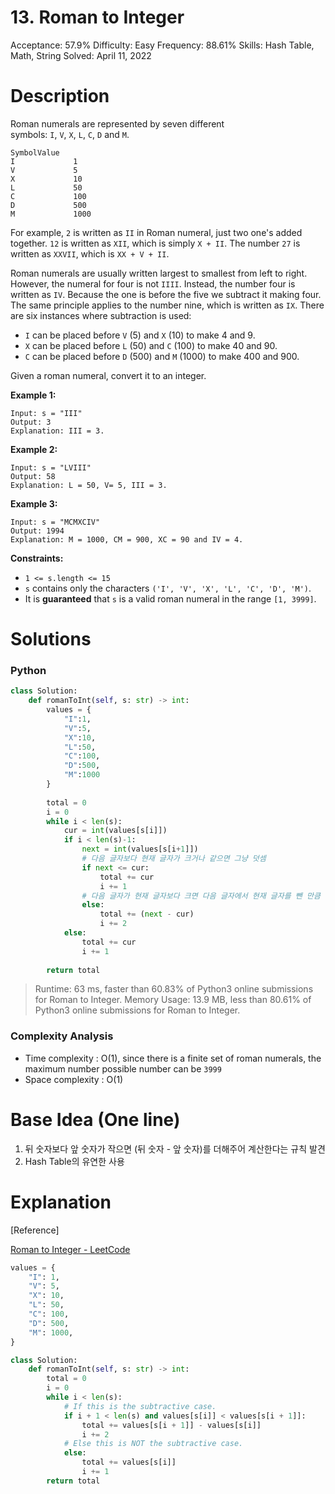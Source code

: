 # 13. Roman to Integer

Acceptance: 57.9%
Difficulty: Easy
Frequency: 88.61%
Skills: Hash Table, Math, String
Solved: April 11, 2022

# Description

Roman numerals are represented by seven different symbols: `I`, `V`, `X`, `L`, `C`, `D` and `M`.

```
SymbolValue
I             1
V             5
X             10
L             50
C             100
D             500
M             1000
```

For example, `2` is written as `II` in Roman numeral, just two one's added together. `12` is written as `XII`, which is simply `X + II`. The number `27` is written as `XXVII`, which is `XX + V + II`.

Roman numerals are usually written largest to smallest from left to right. However, the numeral for four is not `IIII`. Instead, the number four is written as `IV`. Because the one is before the five we subtract it making four. The same principle applies to the number nine, which is written as `IX`. There are six instances where subtraction is used:

- `I` can be placed before `V` (5) and `X` (10) to make 4 and 9.
- `X` can be placed before `L` (50) and `C` (100) to make 40 and 90.
- `C` can be placed before `D` (500) and `M` (1000) to make 400 and 900.

Given a roman numeral, convert it to an integer.

**Example 1:**

```
Input: s = "III"
Output: 3
Explanation: III = 3.

```

**Example 2:**

```
Input: s = "LVIII"
Output: 58
Explanation: L = 50, V= 5, III = 3.

```

**Example 3:**

```
Input: s = "MCMXCIV"
Output: 1994
Explanation: M = 1000, CM = 900, XC = 90 and IV = 4.

```

**Constraints:**

- `1 <= s.length <= 15`
- `s` contains only the characters `('I', 'V', 'X', 'L', 'C', 'D', 'M')`.
- It is **guaranteed** that `s` is a valid roman numeral in the range `[1, 3999]`.

# Solutions

### Python

```python
class Solution:
    def romanToInt(self, s: str) -> int:
        values = {
            "I":1,
            "V":5,
            "X":10,
            "L":50,
            "C":100,
            "D":500,
            "M":1000
        }
        
        total = 0
        i = 0
        while i < len(s):
            cur = int(values[s[i]])
            if i < len(s)-1:
                next = int(values[s[i+1]])
                # 다음 글자보다 현재 글자가 크거나 같으면 그냥 덧셈
                if next <= cur:
                    total += cur
                    i += 1
                # 다음 글자가 현재 글자보다 크면 다음 글자에서 현재 글자를 뺀 만큼 더함
                else:
                    total += (next - cur)
                    i += 2
            else:
                total += cur
                i += 1
       
        return total
```

> Runtime: 63 ms, faster than 60.83% of Python3 online submissions for Roman to Integer.
Memory Usage: 13.9 MB, less than 80.61% of Python3 online submissions for Roman to Integer.
> 

### Complexity Analysis

- Time complexity : O(1), since there is a finite set of roman numerals, the maximum number possible number can be `3999`
- Space complexity : O(1)

# Base Idea (One line)

1. 뒤 숫자보다 앞 숫자가 작으면 (뒤 숫자 - 앞 숫자)를 더해주어 계산한다는 규칙 발견
2. Hash Table의 유연한 사용

# Explanation

[Reference]

[Roman to Integer - LeetCode](https://leetcode.com/problems/roman-to-integer/solution/)

```python
values = {
    "I": 1,
    "V": 5,
    "X": 10,
    "L": 50,
    "C": 100,
    "D": 500,
    "M": 1000,
}

class Solution:
    def romanToInt(self, s: str) -> int:
        total = 0
        i = 0
        while i < len(s):
            # If this is the subtractive case.
            if i + 1 < len(s) and values[s[i]] < values[s[i + 1]]:
                total += values[s[i + 1]] - values[s[i]]
                i += 2
            # Else this is NOT the subtractive case.
            else:
                total += values[s[i]]
                i += 1
        return total
```
